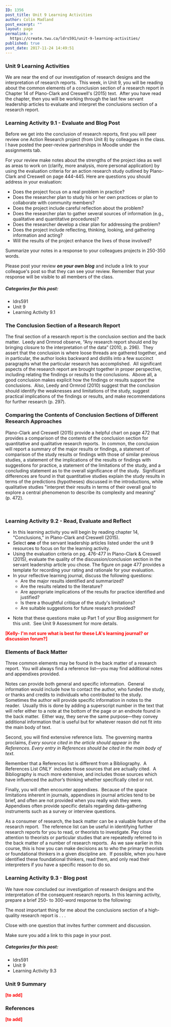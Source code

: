 ```yaml
---
ID: 1356
post_title: Unit 9 Learning Activities
author: Colin Madland
post_excerpt: ""
layout: page
permalink: >
  https://create.twu.ca/ldrs591/unit-9-learning-activities/
published: true
post_date: 2017-11-24 14:49:51
---
```

<h3>Unit 9 Learning Activities</h3>
We are near the end of our investigation of research designs and the interpretation of research reports.  This week, in Unit 9, you will be reading about the common elements of a conclusion section of a research report in Chapter 14 of Plano-Clark and Creswell's (2015) text.  After you have read the chapter, then you will be working through the last few servant leadership articles to evaluate and interpret the conclusions section of a research report.
<h3></h3>
<h3>Learning Activity 9.1 - Evaluate and Blog Post</h3>
Before we get into the conclusion of research reports, first you will peer review one Action Research project (from Unit 8) by colleagues in the class. I have posted the peer-review partnerships in Moodle under the assignments tab.

For your review make notes about the strengths of the project idea as well as areas to work on (clarify, more analysis, more personal application) by using the evaluation criteria for an action research study outlined by Plano-Clark and Creswell on page 444-445. Here are questions you should address in your evaluation:
<ul>
 	<li>Does the project focus on a real problem in practice?</li>
 	<li>Does the researcher plan to study his or her own practices or plan to collaborate with community members?</li>
 	<li>Does the project include careful reflection about the problem?</li>
 	<li>Does the researcher plan to gather several sources of information (e.g., qualitative and quantitative procedures)?</li>
 	<li>Does the researcher develop a clear plan for addressing the problem?</li>
 	<li>Does the project include reflecting, thinking, looking, and gathering information and acting?</li>
 	<li>Will the results of the project enhance the lives of those involved?</li>
</ul>
Summarize your notes in a response to your colleagues projects in 250-350 words.

Please post your review <strong><em>on your own blog</em></strong> and include a link to your colleague's post so that they can see your review. Remember that your response will be visible to all members of the class.
<h5>Categories for this post:</h5>
<ul>
 	<li>ldrs591</li>
 	<li>Unit 9</li>
 	<li>Learning Activity 9.1</li>
</ul>
<h3></h3>
<h3>The Conclusion Section of a Research Report</h3>
The final section of a research report is the conclusion section and the back matter.  Leedy and Ormrod observe, “Any research report should end by bringing closure to the interpretation of the data” (2010, p. 296).  They assert that the conclusion is where loose threads are gathered together, and in particular, the author looks backward and distills into a few succinct paragraphs what the particular research has accomplished.  All significant aspects of the research report are brought together in proper perspective, including relating the findings or results to the conclusions.  Above all, a good conclusion makes explicit how the findings or results support the conclusions.  Also, Leedy and Ormrod (2010) suggest that the conclusion should identify the weaknesses and limitations of the study, suggest practical implications of the findings or results, and make recommendations for further research (p. 297).
<h3></h3>
<h3>Comparing the Contents of Conclusion Sections of Different Research Approaches</h3>
Plano-Clark and Creswell (2015) provide a helpful chart on page 472 that provides a comparison of the contents of the conclusion section for quantitative and qualitative research reports.  In common, the conclusion will report a summary of the major results or findings, a statement of comparison of the study results or findings with those of similar previous studies, a statement of the implications of the results or findings with suggestions for practice, a statement of the limitations of the study, and a concluding statement as to the overall significance of the study.  Significant differences are found in that quantitative studies explain the study results in terms of the predictions (hypotheses) discussed in the introductions, while qualitative studies "interpret their results in terms of their overall goal to explore a central phenomenon to describe its complexity and meaning" (p. 472).

&nbsp;
<h3>Learning Activity 9.2 - Read, Evaluate and Reflect</h3>
<ul>
 	<li>In this learning activity you will begin by reading chapter 14, "Conclusions," in Plano-Clark and Creswell (2015).</li>
 	<li>Select <strong>one</strong> of the servant leadership articles listed under the unit 9 resources to focus on for the learning activity.</li>
 	<li>Using the evaluation criteria on pg. 476-477 in Plano-Clark &amp; Creswell (2015), evaluate the quality of the discussion/conclusion section in the servant leadership article you chose. The figure on page 477 provides a template for recording your rating and rationale for your evaluation.</li>
 	<li>In your reflective learning journal, discuss the following questions:
<ul>
 	<li>Are the major results identified and summarized?</li>
 	<li>Are the results related to the literature?</li>
 	<li>Are appropriate implications of the results for practice identified and justified?</li>
 	<li>Is there a thoughtful critique of the study's limitations?</li>
 	<li>Are suitable suggestions for future research provided?</li>
</ul>
</li>
</ul>
<ul>
 	<li>Note that these questions make up Part 1 of your Blog assignment for this unit.  See Unit 9 Assessment for more details.</li>
</ul>
<span style="color: #ff0000;"><strong>[Kelly- I'm not sure what is best for these LA's learning journal? or discussion forum?]</strong></span>
<h3>Elements of Back Matter</h3>
Three common elements may be found in the back matter of a research report.  You will always find a reference list—you may find additional notes and appendixes provided.

Notes can provide both general and specific information.  General information would include how to contact the author, who funded the study, or thanks and credits to individuals who contributed to the study. Sometimes the author will provide specific information in notes to the reader.  Usually this is done by adding a superscript number in the text that will refer either to a note at the bottom of the page or an endnote found in the back matter.  Either way, they serve the same purpose—they convey additional information that is useful but for whatever reason did not fit into the main body of text.

Second, you will find extensive reference lists.  The governing mantra proclaims, <em>Every source cited in the article should appear in the References. Every entry in References should be cited in the main body of text.</em>

Remember that a References list is different from a Bibliography.  A References List <i>ONLY</i>  includes those sources that are actually cited.  A Bibliography is much more extensive, and includes those sources which have influenced the author’s thinking whether specifically cited or not.

Finally, you will often encounter appendixes.  Because of the space limitations inherent in journals, appendixes in journal articles tend to be brief, and often are not provided when you really wish they were.  Appendixes often provide specific details regarding data-gathering instruments such as a survey or interview questions.

As a consumer of research, the back matter can be a valuable feature of the research report.  The reference list can be useful in identifying further research reports for you to read, or theorists to investigate. Pay close attention to theorists or particular studies that are repeatedly referred to in the back matter of a number of research reports.  As we saw earlier in this course, this is how you can make decisions as to who the primary theorists or foundational thinkers in a given discipline are.  If possible, when you have identified these foundational thinkers, read them, and only read their interpreters if you have a specific reason to do so.
<h3></h3>
<h3>Learning Activity 9.3 - Blog post</h3>
We have now concluded our investigation of research designs and the interpretation of the consequent research reports. In this learning activity, prepare a brief 250- to 300-word response to the following:

The most important thing for me about the conclusions section of a high-quality research report is . . .

Close with one question that invites further comment and discussion.

Make sure you add a link to this page in your post.
<h5>Categories for this post:</h5>
<ul>
 	<li>ldrs591</li>
 	<li>Unit 9</li>
 	<li>Learning Activity 9.3</li>
</ul>
<h3></h3>
<h3>Unit 9 Summary</h3>
<span style="color: #ff0000;"><strong>[to add]</strong></span>
<h3></h3>
<h3>References</h3>
<strong><span style="color: #ff0000;">[to add]</span></strong>